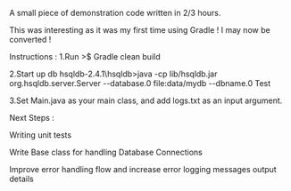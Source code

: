 
A small piece of demonstration code written in 2/3 hours.

This was interesting as it was my first time using Gradle ! I may now be converted !

Instructions :
1.Run >$ Gradle clean build 

2.Start up db
hsqldb-2.4.1\hsqldb>java -cp lib/hsqldb.jar org.hsqldb.server.Server --database.0 file:data/mydb --dbname.0 Test

3.Set Main.java as your main class, and add logs.txt as an input argument.

Next Steps :

Writing unit tests

Write Base class for handling Database Connections

Improve error handling flow and increase error logging messages output details
